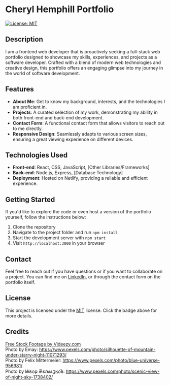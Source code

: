 
# Cheryl Hemphill Portfolio

[![License: MIT](https://img.shields.io/badge/License-MIT-yellow.svg)](https://opensource.org/licenses/MIT)

## Description
I am a frontend web developer that is proactively seeking  a full-stack web portfolio designed to showcase my skills, experiences, and projects as a software developer. Crafted with a blend of modern web technologies and creative design, this portfolio offers an engaging glimpse into my journey in the world of software development.

## Features

- **About Me**: Get to know my background, interests, and the technologies I am proficient in.
- **Projects**: A curated selection of my work, demonstrating my ability in both front-end and back-end development.
- **Contact Form**: A functional contact form that allows visitors to reach out to me directly.
- **Responsive Design**: Seamlessly adapts to various screen sizes, ensuring a great viewing experience on different devices.

## Technologies Used

- **Front-end**: React, CSS, JavaScript, [Other Libraries/Frameworks]
- **Back-end**: Node.js, Express, [Database Technology]
- **Deployment**: Hosted on Netlify, providing a reliable and efficient experience.

## Getting Started

If you'd like to explore the code or even host a version of the portfolio yourself, follow the instructions below:

1. Clone the repository
2. Navigate to the project folder and run `npm install`
3. Start the development server with `npm start`
4. Visit `http://localhost:3000` in your browser

## Contact

Feel free to reach out if you have questions or if you want to collaborate on a project. You can find me on [LinkedIn](https://linkedin.com/in/cheryl-hemphill-a52307132), or through the contact form on the portfolio itself.


## License

This project is licensed under the [MIT](https://opensource.org/licenses/MIT) license. Click the badge above for more details.

## Credits
<a href="http://www.videezy.com/">Free Stock Footage by Videezy.com</a> 
<br>
Photo by Emay: https://www.pexels.com/photo/silhouette-of-mountain-under-starry-night-11071293/
<br>
Photo by Felix Mittermeier: https://www.pexels.com/photo/blue-universe-956981/ 
<br>
Photo by ​Ѩвѻҏ Ѫєљѩӡӄѻ҇в: https://www.pexels.com/photo/scenic-view-of-night-sky-1738402/

